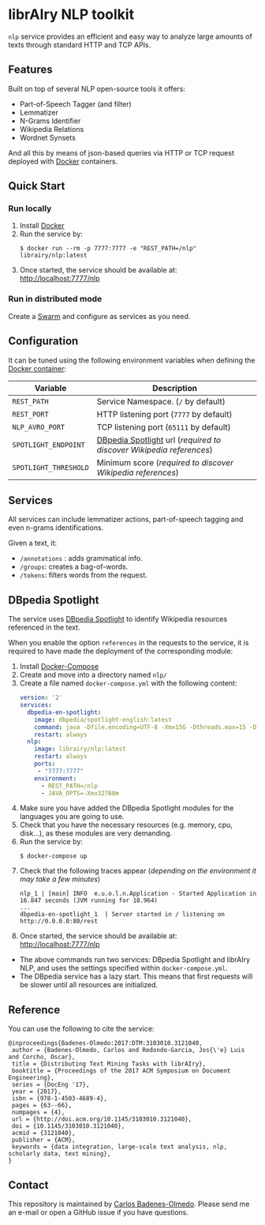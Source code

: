 # librAIry NLP toolkit

`nlp` service provides an efficient and easy way to analyze large amounts of texts through standard HTTP and TCP APIs.

## Features
Built on top of several NLP open-source tools it offers: 
- Part-of-Speech Tagger (and filter)
- Lemmatizer
- N-Grams Identifier
- Wikipedia Relations
- Wordnet Synsets 

And all this by means of json-based queries via HTTP or TCP request deployed with [Docker](https://docs.docker.com) containers.


## Quick Start

### Run locally
1. Install [Docker](https://docs.docker.com/install/)
1. Run the service by:
   ````shell script
   $ docker run --rm -p 7777:7777 -e "REST_PATH=/nlp" librairy/nlp:latest
   ````
1. Once started, the service should be available at: [http://localhost:7777/nlp](http://localhost:7777/nlp)


### Run in distributed mode
Create a [Swarm](https://docs.docker.com/engine/swarm/swarm-tutorial/create-swarm/) and configure as services as you need.


## Configuration
It can be tuned using the following environment variables when defining the [Docker container](https://docs.docker.com/engine/reference/run/#env-environment-variables):

| Variable  |  Description |
|---|---|
| `REST_PATH`  |Service Namespace.  (`/` by default)   |
| `REST_PORT`  |HTTP  listening port  (`7777` by default)  |
| `NLP_AVRO_PORT`  |TCP  listening port (`65111` by default)   |
| `SPOTLIGHT_ENDPOINT`   | [DBpedia Spotlight](https://www.dbpedia-spotlight.org) url (*required to discover Wikipedia references*)|
| `SPOTLIGHT_THRESHOLD`   | Minimum score (*required to discover Wikipedia references*)|


## Services
All services can include lemmatizer actions, part-of-speech tagging and even n-grams identifications.

Given a text, it: 
- `/annotations` : adds grammatical info.
- `/groups`: creates a bag-of-words.
- `/tokens`: filters words from the request.


## DBpedia Spotlight
The service uses [DBpedia Spotlight](https://www.dbpedia-spotlight.org) to identify Wikipedia resources referenced in the text.

When you enable the option `references` in the requests to the service, it is required to have made the deployment of the corresponding module:

1. Install [Docker-Compose](https://docs.docker.com/compose/install/)
1. Create and move into a directory named `nlp/`
1. Create a file named `docker-compose.yml` with the following content:
   ````yaml
   version: '2'
   services:
     dbpedia-en-spotlight:
       image: dbpedia/spotlight-english:latest
       command: java -Dfile.encoding=UTF-8 -Xmx15G -Dthreads.max=15 -Dthreads.core=15 -jar /opt/spotlight/dbpedia-spotlight-nightly-build.jar /opt/spotlight/en  http://0.0.0.0:80/rest
       restart: always
     nlp:
       image: librairy/nlp:latest
       restart: always
       ports:
        - "7777:7777"
       environment:
         - REST_PATH=/nlp
         - JAVA_OPTS=-Xmx32768m
   ````
1. Make sure you have added the DBpedia Spotlight modules for the languages you are going to use. 
1. Check that you have the necessary resources (e.g. memory, cpu, disk...), as these modules are very demanding.  
1. Run the service by: 
   ````
   $ docker-compose up
   ````
1. Check that the following traces appear (*depending on the environment it may take a few minutes*)
   ````log
   nlp_1 | [main] INFO  e.u.o.l.n.Application - Started Application in 16.847 seconds (JVM running for 18.964)
   ...
   dbpedia-en-spotlight_1  | Server started in / listening on http://0.0.0.0:80/rest
   ````   
1. Once started, the service should be available at: [http://localhost:7777/nlp](http://localhost:7777/nlp)

- The above commands run two services: DBpedia Spotlight and librAIry NLP, and uses the settings specified within `docker-compose.yml`.
- The DBpedia service has a lazy start. This means that first requests will be slower until all resources are initialized.

## Reference

You can use the following to cite the service:

```
@inproceedings{Badenes-Olmedo:2017:DTM:3103010.3121040,
 author = {Badenes-Olmedo, Carlos and Redondo-Garcia, Jos{\'e} Luis and Corcho, Oscar},
 title = {Distributing Text Mining Tasks with librAIry},
 booktitle = {Proceedings of the 2017 ACM Symposium on Document Engineering},
 series = {DocEng '17},
 year = {2017},
 isbn = {978-1-4503-4689-4},
 pages = {63--66},
 numpages = {4},
 url = {http://doi.acm.org/10.1145/3103010.3121040},
 doi = {10.1145/3103010.3121040},
 acmid = {3121040},
 publisher = {ACM},
 keywords = {data integration, large-scale text analysis, nlp, scholarly data, text mining},
}

```

## Contact
This repository is maintained by [Carlos Badenes-Olmedo](mailto:cbadenes@gmail.com). Please send me an e-mail or open a GitHub issue if you have questions.
